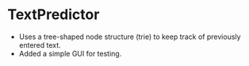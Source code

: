 
# TextPredictor


- Uses a tree-shaped node structure (trie) to keep track of previously entered text.
- Added a simple GUI for testing.

